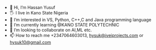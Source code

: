 - 👋 Hi, I’m Hassan Yusuf
- 🖐️ I live in Kano State Nigeria
- 👀 I’m interested in VS, Python, C++,C and Java programming language
- 🌱 I’m currently learning @KANO STATE POLYTECHNIC
- 💞️ I’m looking to collaborate on AI,ML etc.
- 📫 How to reach me +2347064603013, hysuk@iveiprojects.com or hysuk10@gmail.com

<!---
Hassan Yusuf is a ✨ special ✨ repository because its `README.md` (this file) appears on your GitHub profile.
You can click the Preview link to take a look at your changes.
--->

